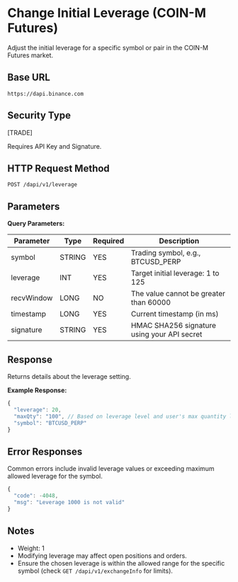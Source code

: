 # Change Initial Leverage (COIN-M Futures)

Adjust the initial leverage for a specific symbol or pair in the COIN-M Futures market.

## Base URL
`https://dapi.binance.com`

## Security Type
[TRADE]

Requires API Key and Signature.

## HTTP Request Method
`POST /dapi/v1/leverage`

## Parameters

**Query Parameters:**

| Parameter | Type | Required | Description |
| --------- | ---- | -------- | ----------- |
| symbol | STRING | YES | Trading symbol, e.g., BTCUSD_PERP |
| leverage | INT | YES | Target initial leverage: 1 to 125 |
| recvWindow | LONG | NO | The value cannot be greater than 60000 |
| timestamp | LONG | YES | Current timestamp (in ms) |
| signature | STRING | YES | HMAC SHA256 signature using your API secret |

## Response

Returns details about the leverage setting.

**Example Response:**

```javascript
{
  "leverage": 20,
  "maxQty": "100", // Based on leverage level and user's max quantity limit
  "symbol": "BTCUSD_PERP"
}
```

## Error Responses

Common errors include invalid leverage values or exceeding maximum allowed leverage for the symbol.

```javascript
{
  "code": -4048,
  "msg": "Leverage 1000 is not valid"
}
```

## Notes
- Weight: 1
- Modifying leverage may affect open positions and orders.
- Ensure the chosen leverage is within the allowed range for the specific symbol (check `GET /dapi/v1/exchangeInfo` for limits). 